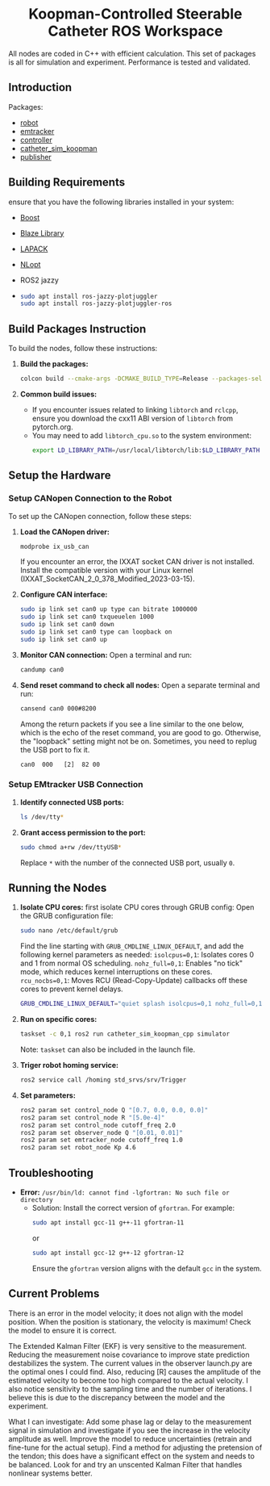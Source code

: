 <div align="center">

# Koopman-Controlled Steerable Catheter ROS Workspace

</div>

All nodes are coded in C++ with efficient calculation. This set of packages is all for simulation and experiment. Performance is tested and validated.


## Introduction
Packages:

* [robot](./src/robot/README.md)
* [emtracker](./src/emtracker/README.md)
* [controller](./src/controller/README.md)
* [catheter_sim_koopman](./src/catheter_sim_koopman/README.md)
* [publisher](./src/publisher/README.md)

## Building Requirements

ensure that you have the following libraries installed in your system:

* [Boost](https://www.boost.org/)
* [Blaze Library](https://bitbucket.org/blaze-lib/blaze/src/master/)
* [LAPACK](http://www.netlib.org/lapack/)
* [NLopt](https://nlopt.readthedocs.io/en/latest/)

* ROS2 jazzy

* 
   ```bash
   sudo apt install ros-jazzy-plotjuggler
   sudo apt install ros-jazzy-plotjuggler-ros
   ```

## Build Packages Instruction

To build the nodes, follow these instructions:

1. **Build the packages:**
   ```bash
   colcon build --cmake-args -DCMAKE_BUILD_TYPE=Release --packages-select interfaces manager emtracker robot
   ```

2. **Common build issues:**
   - If you encounter issues related to linking `libtorch` and `rclcpp`, ensure you download the cxx11 ABI version of `libtorch` from pytorch.org.
   - You may need to add `libtorch_cpu.so` to the system environment:
     ```bash
     export LD_LIBRARY_PATH=/usr/local/libtorch/lib:$LD_LIBRARY_PATH
     ```


## Setup the Hardware

### Setup CANopen Connection to the Robot

To set up the CANopen connection, follow these steps:

1. **Load the CANopen driver:**
   ```bash
   modprobe ix_usb_can
   ```
   If you encounter an error, the IXXAT socket CAN driver is not installed. Install the compatible version with your Linux kernel (IXXAT_SocketCAN_2_0_378_Modified_2023-03-15).

2. **Configure CAN interface:**
   ```bash
   sudo ip link set can0 up type can bitrate 1000000
   sudo ip link set can0 txqueuelen 1000
   sudo ip link set can0 down
   sudo ip link set can0 type can loopback on
   sudo ip link set can0 up
   ```
3. **Monitor CAN connection:**
   Open a terminal and run:
   ```bash
   candump can0
   ```

4. **Send reset command to check all nodes:**
   Open a separate terminal and run:
   ```bash
   cansend can0 000#8200
   ```
   Among the return packets if you see a line similar to the one below, which is the echo of the reset command, you are good to go. Otherwise, the "loopback" setting might not be on. Sometimes, you need to replug the USB port to fix it.
   ```plaintext
   can0  000   [2]  82 00
   ```

### Setup EMtracker USB Connection

1. **Identify connected USB ports:**
   ```bash
   ls /dev/tty*
   ```

2. **Grant access permission to the port:**
   ```bash
   sudo chmod a+rw /dev/ttyUSB*
   ```
   Replace `*` with the number of the connected USB port, usually `0`.




## Running the Nodes

1. **Isolate CPU cores:**
   first isolate CPU cores through GRUB config:
   Open the GRUB configuration file:
   ```bash
   sudo nano /etc/default/grub
   ```
   Find the line starting with `GRUB_CMDLINE_LINUX_DEFAULT`, and add the following kernel parameters as needed:
   `isolcpus=0,1`: Isolates cores 0 and 1 from normal OS scheduling.
   `nohz_full=0,1`: Enables "no tick" mode, which reduces kernel interruptions on these cores.
   `rcu_nocbs=0,1`: Moves RCU (Read-Copy-Update) callbacks off these cores to prevent kernel delays.
   ```bash
   GRUB_CMDLINE_LINUX_DEFAULT="quiet splash isolcpus=0,1 nohz_full=0,1 rcu_nocbs=0,1"
   ```

2. **Run on specific cores:**
   ```bash
   taskset -c 0,1 ros2 run catheter_sim_koopman_cpp simulator
   ```
   Note: `taskset` can also be included in the launch file.

3. **Triger robot homing service:**
   ```bash
   ros2 service call /homing std_srvs/srv/Trigger
   ```

4. **Set parameters:**
   ```bash
   ros2 param set control_node Q "[0.7, 0.0, 0.0, 0.0]"
   ros2 param set control_node R "[5.0e-4]"
   ros2 param set control_node cutoff_freq 2.0
   ros2 param set observer_node Q "[0.01, 0.01]"
   ros2 param set emtracker_node cutoff_freq 1.0
   ros2 param set robot_node Kp 4.6
   ```

## Troubleshooting

- **Error:** `/usr/bin/ld: cannot find -lgfortran: No such file or directory`
  - Solution: Install the correct version of `gfortran`. For example:
    ```bash
    sudo apt install gcc-11 g++-11 gfortran-11
    ```
    or
    ```bash
    sudo apt install gcc-12 g++-12 gfortran-12
    ```
    Ensure the `gfortran` version aligns with the default `gcc` in the system.


## Current Problems
There is an error in the model velocity; it does not align with the model position. When the position is stationary, the velocity is maximum! Check the model to ensure it is correct.

The Extended Kalman Filter (EKF) is very sensitive to the measurement. Reducing the measurement noise covariance to improve state prediction destabilizes the system. The current values in the observer launch.py are the optimal ones I could find. Also, reducing [R] causes the amplitude of the estimated velocity to become too high compared to the actual velocity. I also notice sensitivity to the sampling time and the number of iterations. I believe this is due to the discrepancy between the model and the experiment.

What I can investigate: Add some phase lag or delay to the measurement signal in simulation and investigate if you see the increase in the velocity amplitude as well. Improve the model to reduce uncertainties (retrain and fine-tune for the actual setup). Find a method for adjusting the pretension of the tendon; this does have a significant effect on the system and needs to be balanced. Look for and try an unscented Kalman Filter that handles nonlinear systems better.

